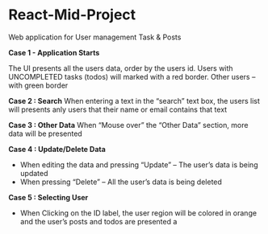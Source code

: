 # React-Mid-Project
Web application for User management Task &amp; Posts

**Case 1 - Application Starts**

The UI presents all the users data, order by the users id. Users with UNCOMPLETED tasks
(todos) will marked with a red border. Other users – with green border

**Case 2 : Search**
When entering a text in the “search” text box, the users list will presents anly users that their name or
email contains that text

**Case 3 : Other Data**
 When “Mouse over” the “Other Data” section, more data will be presented

**Case 4 : Update/Delete Data**

- When editing the data and pressing “Update” – The user’s data is being updated
- When pressing “Delete” – All the user’s data is being deleted

  
**Case 5 : Selecting User**

 - When Clicking on the ID label, the user region will be colored in orange and the user’s posts and todos
are presented a
